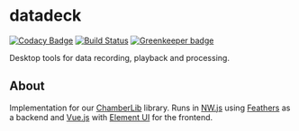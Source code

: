 # datadeck

[![Codacy Badge](https://api.codacy.com/project/badge/Grade/a027eb4df4b3495e984f0f1da2ddb358)](https://www.codacy.com/app/dasantonym/datadeck-nwjs) [![Build Status](https://travis-ci.org/Chamberlab/datadeck-nwjs.svg?branch=master)](https://travis-ci.org/Chamberlab/datadeck-nwjs) [![Greenkeeper badge](https://badges.greenkeeper.io/Chamberlab/datadeck-nwjs.svg)](https://greenkeeper.io/) 

Desktop tools for data recording, playback and processing.

## About

Implementation for our [ChamberLib](https://github.com/Chamberlab/node-chamberlib) library. Runs in [NW.js](https://nwjs.io/) using [Feathers](http://feathersjs.com/) as a backend and [Vue.js](https://vuejs.org/) with [Element UI](http://element.eleme.io/) for the frontend.

